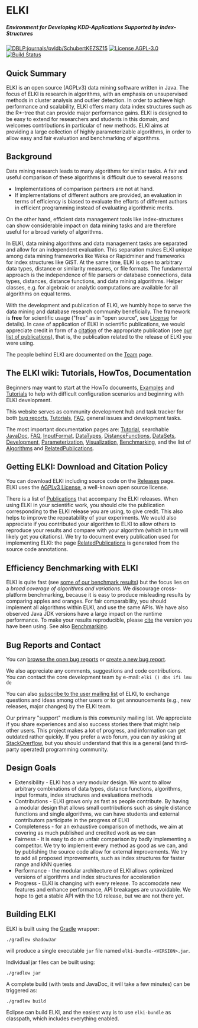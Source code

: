 # ELKI
##### Environment for Developing KDD-Applications Supported by Index-Structures
[![DBLP:journals/pvldb/SchubertKEZSZ15](https://img.shields.io/badge/DBLP--BibTeX-journals%2Fpvldb%2FSchubertKEZSZ15-brightgreen.svg)](http://dblp.uni-trier.de/rec/bibtex/journals/pvldb/SchubertKEZSZ15)
[![License AGPL-3.0](https://img.shields.io/badge/License-AGPL--3-brightgreen.svg)](http://elki.dbs.ifi.lmu.de/wiki/License)
[![Build Status](https://travis-ci.org/elki-project/elki.svg?branch=master)](https://travis-ci.org/elki-project/elki)

## Quick Summary
ELKI is an open source (AGPLv3) data mining software written in Java. The focus of ELKI is research in algorithms, with an emphasis on unsupervised methods in cluster analysis and outlier detection.
In order to achieve high performance and scalability, ELKI offers many data index structures such as the R*-tree that can provide major performance gains.
ELKI is designed to be easy to extend for researchers and students in this domain, and welcomes contributions in particular of new methods.
ELKI aims at providing a large collection of highly parameterizable algorithms, in order to allow easy and fair evaluation and benchmarking of algorithms. 

## Background

Data mining research leads to many algorithms for similar tasks. A fair and useful comparison of these algorithms is difficult due to several reasons:
 * Implementations of comparison partners are not at hand.
 * If implementations of different authors are provided, an evaluation in terms of efficiency is biased to evaluate the efforts of different authors in efficient programming instead of evaluating algorithmic merits.

On the other hand, efficient data management tools like index-structures can show considerable impact on data mining tasks and are therefore useful for a broad variety of algorithms.

In ELKI, data mining algorithms and data management tasks are separated and allow for an independent evaluation. This separation makes ELKI unique among data mining frameworks like Weka or Rapidminer and frameworks for index structures like GiST. At the same time, ELKI is open to arbitrary data types, distance or similarity measures, or file formats. The fundamental approach is the independence of file parsers or database connections, data types, distances, distance functions, and data mining algorithms. Helper classes, e.g. for algebraic or analytic computations are available for all algorithms on equal terms.


With the development and publication of ELKI, we humbly hope to serve the data mining and database research community beneficially. The framework is **free** for scientific usage ("free" as in "open source", see [License](http://elki.dbs.ifi.lmu.de/wiki/License) for details). In case of application of ELKI in scientific publications, we would appreciate credit in form of a [citation](http://elki.dbs.ifi.lmu.de/wiki/Publications) of the appropriate publication (see [our list of publications](http://elki.dbs.ifi.lmu.de/wiki/Publications)), that is, the publication related to the release of ELKI you were using.

The people behind ELKI are documented on the [Team](http://elki.dbs.ifi.lmu.de/wiki/Team) page.


## The ELKI wiki: Tutorials, HowTos, Documentation

Beginners may want to start at the HowTo documents, [Examples](http://elki.dbs.ifi.lmu.de/wiki/Examples) and [Tutorials](http://elki.dbs.ifi.lmu.de/wiki/Tutorial) to help with difficult configuration scenarios and beginning with ELKI development.

This website serves as community development hub and task tracker for both [bug reports](http://elki.dbs.ifi.lmu.de/report/1), [Tutorials](http://elki.dbs.ifi.lmu.de/wiki/Tutorial), [FAQ](http://elki.dbs.ifi.lmu.de/wiki/FAQ), general issues and development tasks.

The most important documentation pages are: [Tutorial](http://elki.dbs.ifi.lmu.de/wiki/Tutorial), searchable [JavaDoc]((http://elki.dbs.ifi.lmu.de/wiki/JavaDoc)), [FAQ](http://elki.dbs.ifi.lmu.de/wiki/FAQ),
[InputFormat](http://elki.dbs.ifi.lmu.de/wiki/InputFormat), [DataTypes](http://elki.dbs.ifi.lmu.de/wiki/DataTypes), [DistanceFunctions](http://elki.dbs.ifi.lmu.de/wiki/DistanceFunctions), [DataSets](http://elki.dbs.ifi.lmu.de/wiki/DataSets), [Development](http://elki.dbs.ifi.lmu.de/wiki/Development), [Parameterization](http://elki.dbs.ifi.lmu.de/wiki/Parameterization),
[Visualization](http://elki.dbs.ifi.lmu.de/wiki/Visualization), [Benchmarking](http://elki.dbs.ifi.lmu.de/wiki/Benchmarking), and the
list of [Algorithms](http://elki.dbs.ifi.lmu.de/wiki/Algorithms) and [RelatedPublications](http://elki.dbs.ifi.lmu.de/wiki/RelatedPublications).

## Getting ELKI: Download and Citation Policy

You can download ELKI including source code on the [Releases](http://elki.dbs.ifi.lmu.de/wiki/Releases) page.<br /> ELKI uses the [AGPLv3 License](http://elki.dbs.ifi.lmu.de/wiki/License), a well-known open source license.

There is a list of [Publications](http://elki.dbs.ifi.lmu.de/wiki/Publications) that accompany the ELKI releases. When using ELKI in your scientific work, you should cite the publication corresponding to the ELKI release you are using, to give credit. This also helps to improve the repeatability of your experiments. We would also appreciate if you contributed your algorithm to ELKI to allow others to reproduce your results and compare with your algorithm (which in turn will likely get you citations). We try to document every publication used for implementing ELKI: the page [RelatedPublications](http://elki.dbs.ifi.lmu.de/wiki/RelatedPublications) is generated from the source code annotations.

## Efficiency Benchmarking with ELKI

ELKI is quite fast (see [some of our benchmark results](http://elki.dbs.ifi.lmu.de/wiki/Benchmarking)) but the focus lies on a *broad coverage of algorithms and variations*.
We discourage cross-platform benchmarking, because it is easy to produce misleading results by comparing apples and oranges. For fair comparability, you should implement all algorithms within ELKI, and use the same APIs. We have also observed Java JDK versions have a large impact on the runtime performance. To make your results reproducible, please [cite](http://elki.dbs.ifi.lmu.de/wiki/Publications) the version you have been using. See also [Benchmarking](http://elki.dbs.ifi.lmu.de/wiki/Benchmarking).


## Bug Reports and Contact

You can [browse the open bug reports](http://elki.dbs.ifi.lmu.de/report/1) or [create a new bug report](http://elki.dbs.ifi.lmu.de/newticket).

We also appreciate any comments, suggestions and code contributions.<br/> You can contact the core development team by e-mail: `elki () dbs ifi lmu de`

You can also [subscribe to the user mailing list](https://tools.rz.ifi.lmu.de/mailman/listinfo/elki-user) of ELKI, to exchange questions and ideas among other users or to get announcements (e.g., new releases, major changes) by the ELKI team.

Our primary "support" medium is this *community* mailing list. We appreciate if you share experiences and also success stories there that might help other users. This project makes a lot of progress, and information can get outdated rather quickly. If you prefer a web forum, you can *try* asking at [StackOverflow](http://www.stackoverflow.com/), but you should understand that this is a general (and third-party operated) programming community.

## Design Goals

 * Extensibility - ELKI has a very modular design. We want to allow arbitrary combinations of data types, distance functions, algorithms, input formats, index structures and evaluations methods
 * Contributions - ELKI grows only as fast as people contribute. By having a modular design that allows small contributions such as single distance functions and single algorithms, we can have students and external contributors participate in the progress of ELKI
 * Completeness - for an exhaustive comparison of methods, we aim at covering as much published and credited work as we can
 * Fairness - It is easy to do an unfair comparison by badly implementing a competitor. We try to implement every method as good as we can, and by publishing the source code allow for external improvements. We try to add all proposed improvements, such as index structures for faster range and kNN queries
 * Performance - the modular architecture of ELKI allows optimized versions of algorithms and index structures for acceleration
 * Progress - ELKI is changing with every release. To accomodate new features and enhance performance, API breakages are unavoidable. We hope to get a stable API with the 1.0 release, but we are not there yet.

## Building ELKI

ELKI is built using the [Gradle](https://gradle.org/) wrapper:

    ./gradlew shadowJar

will produce a single executable `jar` file named `elki-bundle-<VERSION>.jar`.

Individual jar files can be built using:

    ./gradlew jar

A complete build (with tests and JavaDoc, it will take a few minutes) can be triggered as:

    ./gradlew build

Eclipse can build ELKI, and the easiest way is to use `elki-bundle` as classpath, which includes everything enabled.
